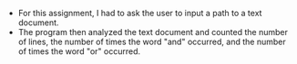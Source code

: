 * For this assignment, I had to ask the user to input a path to a text document.
* The program then analyzed the text document and counted the number of lines, the number of times the word "and" occurred, and the number of times the word "or" occurred.
